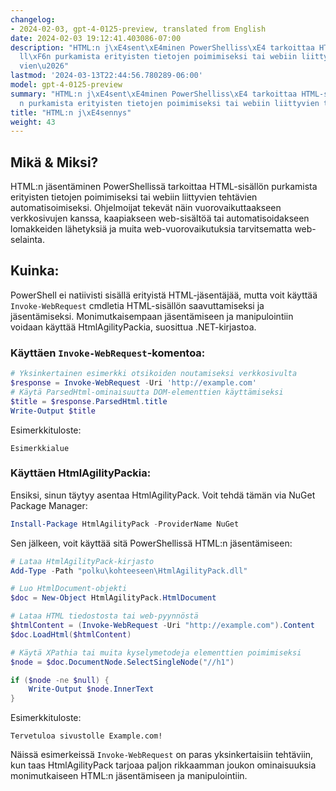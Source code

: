 ```yaml
---
changelog:
- 2024-02-03, gpt-4-0125-preview, translated from English
date: 2024-02-03 19:12:41.403086-07:00
description: "HTML:n j\xE4sent\xE4minen PowerShelliss\xE4 tarkoittaa HTML-sis\xE4\
  ll\xF6n purkamista erityisten tietojen poimimiseksi tai webiin liittyvien teht\xE4\
  vien\u2026"
lastmod: '2024-03-13T22:44:56.780289-06:00'
model: gpt-4-0125-preview
summary: "HTML:n j\xE4sent\xE4minen PowerShelliss\xE4 tarkoittaa HTML-sis\xE4ll\xF6\
  n purkamista erityisten tietojen poimimiseksi tai webiin liittyvien teht\xE4vien\u2026"
title: "HTML:n j\xE4sennys"
weight: 43
---
```


## Mikä & Miksi?
HTML:n jäsentäminen PowerShellissä tarkoittaa HTML-sisällön purkamista erityisten tietojen poimimiseksi tai webiin liittyvien tehtävien automatisoimiseksi. Ohjelmoijat tekevät näin vuorovaikuttaakseen verkkosivujen kanssa, kaapiakseen web-sisältöä tai automatisoidakseen lomakkeiden lähetyksiä ja muita web-vuorovaikutuksia tarvitsematta web-selainta.

## Kuinka:

PowerShell ei natiivisti sisällä erityistä HTML-jäsentäjää, mutta voit käyttää `Invoke-WebRequest` cmdletia HTML-sisällön saavuttamiseksi ja jäsentämiseksi. Monimutkaisempaan jäsentämiseen ja manipulointiin voidaan käyttää HtmlAgilityPackia, suosittua .NET-kirjastoa.

### Käyttäen `Invoke-WebRequest`-komentoa:

```powershell
# Yksinkertainen esimerkki otsikoiden noutamiseksi verkkosivulta
$response = Invoke-WebRequest -Uri 'http://example.com'
# Käytä ParsedHtml-ominaisuutta DOM-elementtien käyttämiseksi
$title = $response.ParsedHtml.title
Write-Output $title
```

Esimerkkituloste:

```
Esimerkkialue
```

### Käyttäen HtmlAgilityPackia:

Ensiksi, sinun täytyy asentaa HtmlAgilityPack. Voit tehdä tämän via NuGet Package Manager:

```powershell
Install-Package HtmlAgilityPack -ProviderName NuGet
```

Sen jälkeen, voit käyttää sitä PowerShellissä HTML:n jäsentämiseen:

```powershell
# Lataa HtmlAgilityPack-kirjasto
Add-Type -Path "polku\kohteeseen\HtmlAgilityPack.dll"

# Luo HtmlDocument-objekti
$doc = New-Object HtmlAgilityPack.HtmlDocument

# Lataa HTML tiedostosta tai web-pyynnöstä
$htmlContent = (Invoke-WebRequest -Uri "http://example.com").Content
$doc.LoadHtml($htmlContent)

# Käytä XPathia tai muita kyselymetodeja elementtien poimimiseksi
$node = $doc.DocumentNode.SelectSingleNode("//h1")

if ($node -ne $null) {
    Write-Output $node.InnerText
}
```

Esimerkkituloste:

```
Tervetuloa sivustolle Example.com!
```

Näissä esimerkeissä `Invoke-WebRequest` on paras yksinkertaisiin tehtäviin, kun taas HtmlAgilityPack tarjoaa paljon rikkaamman joukon ominaisuuksia monimutkaiseen HTML:n jäsentämiseen ja manipulointiin.
